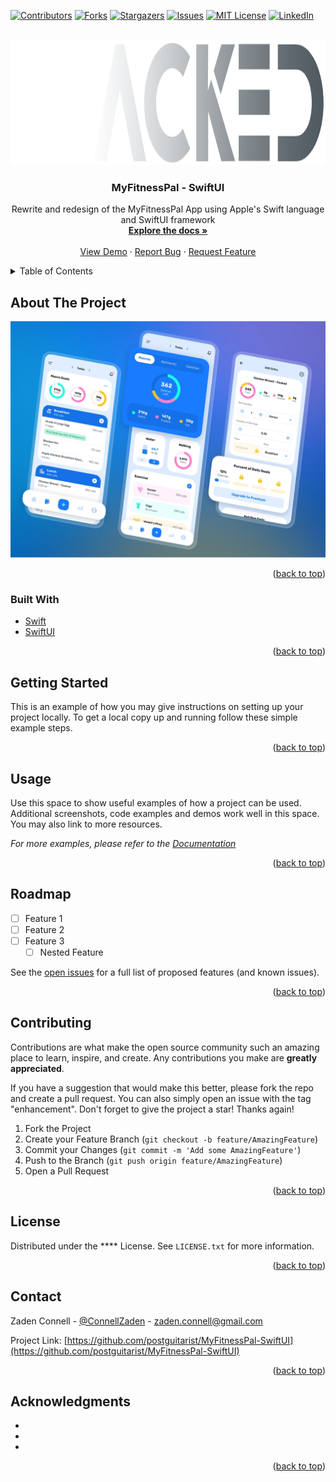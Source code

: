 <div id="top"></div>

<!-- PROJECT SHIELDS -->
[![Contributors][contributors-shield]][contributors-url]
[![Forks][forks-shield]][forks-url]
[![Stargazers][stars-shield]][stars-url]
[![Issues][issues-shield]][issues-url]
[![MIT License][license-shield]][license-url]
[![LinkedIn][linkedin-shield]][linkedin-url]



<!-- PROJECT LOGO -->
<br />
<div align="center">
  <a href="https://github.com/postguitarist/MyFitnessPal-SwiftUI">
    <img src="images/logo3.png" alt="Logo" width="1075" height="200">
  </a>

<h3 align="center">MyFitnessPal - SwiftUI</h3>

  <p align="center">
    Rewrite and redesign of the MyFitnessPal App using Apple's Swift language and SwiftUI framework
    <br />
    <a href="https://github.com/postguitarist/MyFitnessPal-SwiftUI"><strong>Explore the docs »</strong></a>
    <br />
    <br />
    <a href="https://github.com/postguitarist/MyFitnessPal-SwiftUI">View Demo</a>
    ·
    <a href="https://github.com/postguitarist/MyFitnessPal-SwiftUI/issues">Report Bug</a>
    ·
    <a href="https://github.com/postguitarist/MyFitnessPal-SwiftUI/issues">Request Feature</a>
  </p>
</div>



<!-- TABLE OF CONTENTS -->
<details>
  <summary>Table of Contents</summary>
  <ol>
    <li>
      <a href="#about-the-project">About The Project</a>
      <ul>
        <li><a href="#built-with">Built With</a></li>
      </ul>
    </li>
    <li>
      <a href="#getting-started">Getting Started</a>
      <ul>
        <li><a href="#prerequisites">Prerequisites</a></li>
        <li><a href="#installation">Installation</a></li>
      </ul>
    </li>
    <li><a href="#usage">Usage</a></li>
    <li><a href="#roadmap">Roadmap</a></li>
    <li><a href="#contributing">Contributing</a></li>
    <li><a href="#license">License</a></li>
    <li><a href="#contact">Contact</a></li>
    <li><a href="#acknowledgments">Acknowledgments</a></li>
  </ol>
</details>



<!-- ABOUT THE PROJECT -->
## About The Project

[![Product Name Screen Shot][product-screenshot]](https://example.com)

<p align="right">(<a href="#top">back to top</a>)</p>



### Built With

* [Swift](https://www.swift.org/)
* [SwiftUI](https://developer.apple.com/xcode/swiftui/)

<p align="right">(<a href="#top">back to top</a>)</p>



<!-- GETTING STARTED -->
## Getting Started

This is an example of how you may give instructions on setting up your project locally.
To get a local copy up and running follow these simple example steps.

<p align="right">(<a href="#top">back to top</a>)</p>



<!-- USAGE EXAMPLES -->
## Usage

Use this space to show useful examples of how a project can be used. Additional screenshots, code examples and demos work well in this space. You may also link to more resources.

_For more examples, please refer to the [Documentation](https://example.com)_

<p align="right">(<a href="#top">back to top</a>)</p>



<!-- ROADMAP -->
## Roadmap

- [ ] Feature 1
- [ ] Feature 2
- [ ] Feature 3
    - [ ] Nested Feature

See the [open issues](https://github.com/postguitarist/MyFitnessPal-SwiftUI/issues) for a full list of proposed features (and known issues).

<p align="right">(<a href="#top">back to top</a>)</p>



<!-- CONTRIBUTING -->
## Contributing

Contributions are what make the open source community such an amazing place to learn, inspire, and create. Any contributions you make are **greatly appreciated**.

If you have a suggestion that would make this better, please fork the repo and create a pull request. You can also simply open an issue with the tag "enhancement".
Don't forget to give the project a star! Thanks again!

1. Fork the Project
2. Create your Feature Branch (`git checkout -b feature/AmazingFeature`)
3. Commit your Changes (`git commit -m 'Add some AmazingFeature'`)
4. Push to the Branch (`git push origin feature/AmazingFeature`)
5. Open a Pull Request

<p align="right">(<a href="#top">back to top</a>)</p>



<!-- LICENSE -->
## License

Distributed under the **** License. See `LICENSE.txt` for more information.

<p align="right">(<a href="#top">back to top</a>)</p>



<!-- CONTACT -->
## Contact

Zaden Connell - [@ConnellZaden](https://twitter.com/ConnellZaden) - zaden.connell@gmail.com

Project Link: [https://github.com/postguitarist/MyFitnessPal-SwiftUI](https://github.com/postguitarist/MyFitnessPal-SwiftUI)

<p align="right">(<a href="#top">back to top</a>)</p>



<!-- ACKNOWLEDGMENTS -->
## Acknowledgments

* []()
* []()
* []()

<p align="right">(<a href="#top">back to top</a>)</p>



<!-- MARKDOWN LINKS & IMAGES -->
<!-- https://www.markdownguide.org/basic-syntax/#reference-style-links -->
[contributors-shield]: https://img.shields.io/github/contributors/postguitarist/MyFitnessPal-SwiftUI.svg?style=for-the-badge
[contributors-url]: https://github.com/postguitarist/MyFitnessPal-SwiftUI/graphs/contributors
[forks-shield]: https://img.shields.io/github/forks/postguitarist/MyFitnessPal-SwiftUI.svg?style=for-the-badge
[forks-url]: https://github.com/postguitarist/MyFitnessPal-SwiftUI/network/members
[stars-shield]: https://img.shields.io/github/stars/postguitarist/MyFitnessPal-SwiftUI.svg?style=for-the-badge
[stars-url]: https://github.com/postguitarist/MyFitnessPal-SwiftUI/stargazers
[issues-shield]: https://img.shields.io/github/issues/postguitarist/MyFitnessPal-SwiftUI.svg?style=for-the-badge
[issues-url]: https://github.com/postguitarist/MyFitnessPal-SwiftUI/issues
[license-shield]: https://img.shields.io/github/license/postguitarist/MyFitnessPal-SwiftUI.svg?style=for-the-badge
[license-url]: https://github.com/postguitarist/MyFitnessPal-SwiftUI/blob/master/LICENSE.txt
[linkedin-shield]: https://img.shields.io/badge/-LinkedIn-black.svg?style=for-the-badge&logo=linkedin&colorB=555
[linkedin-url]: https://linkedin.com/in/zaden-connell
[product-screenshot]: images/overview.png
